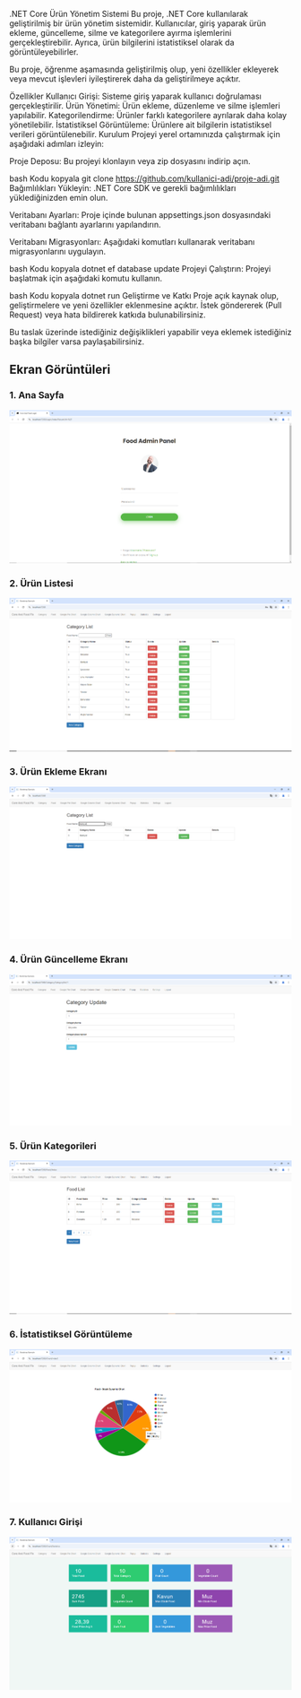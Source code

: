 .NET Core Ürün Yönetim Sistemi
Bu proje, .NET Core kullanılarak geliştirilmiş bir ürün yönetim sistemidir. Kullanıcılar, giriş yaparak ürün ekleme, güncelleme, silme ve kategorilere ayırma işlemlerini gerçekleştirebilir. Ayrıca, ürün bilgilerini istatistiksel olarak da görüntüleyebilirler.

Bu proje, öğrenme aşamasında geliştirilmiş olup, yeni özellikler ekleyerek veya mevcut işlevleri iyileştirerek daha da geliştirilmeye açıktır.

Özellikler
Kullanıcı Girişi: Sisteme giriş yaparak kullanıcı doğrulaması gerçekleştirilir.
Ürün Yönetimi: Ürün ekleme, düzenleme ve silme işlemleri yapılabilir.
Kategorilendirme: Ürünler farklı kategorilere ayrılarak daha kolay yönetilebilir.
İstatistiksel Görüntüleme: Ürünlere ait bilgilerin istatistiksel verileri görüntülenebilir.
Kurulum
Projeyi yerel ortamınızda çalıştırmak için aşağıdaki adımları izleyin:

Proje Deposu: Bu projeyi klonlayın veya zip dosyasını indirip açın.

bash
Kodu kopyala
git clone https://github.com/kullanici-adi/proje-adi.git
Bağımlılıkları Yükleyin: .NET Core SDK ve gerekli bağımlılıkları yüklediğinizden emin olun.

Veritabanı Ayarları: Proje içinde bulunan appsettings.json dosyasındaki veritabanı bağlantı ayarlarını yapılandırın.

Veritabanı Migrasyonları: Aşağıdaki komutları kullanarak veritabanı migrasyonlarını uygulayın.

bash
Kodu kopyala
dotnet ef database update
Projeyi Çalıştırın: Projeyi başlatmak için aşağıdaki komutu kullanın.

bash
Kodu kopyala
dotnet run
Geliştirme ve Katkı
Proje açık kaynak olup, geliştirmelere ve yeni özellikler eklenmesine açıktır. İstek göndererek (Pull Request) veya hata bildirerek katkıda bulunabilirsiniz.

Bu taslak üzerinde istediğiniz değişiklikleri yapabilir veya eklemek istediğiniz başka bilgiler varsa paylaşabilirsiniz.

## Ekran Görüntüleri

### 1. Ana Sayfa
![Ana Sayfa](https://github.com/mehmetgorer/CoreAndFood/blob/main/CoreAndFoodFix/ScreenShots/Screenshot_1.png)

### 2. Ürün Listesi
![Ürün Listesi](https://github.com/mehmetgorer/CoreAndFood/blob/main/CoreAndFoodFix/ScreenShots/Screenshot_2.png)

### 3. Ürün Ekleme Ekranı
![Ürün Ekleme](https://github.com/mehmetgorer/CoreAndFood/blob/main/CoreAndFoodFix/ScreenShots/Screenshot_3.png)

### 4. Ürün Güncelleme Ekranı
![Ürün Güncelleme](https://github.com/mehmetgorer/CoreAndFood/blob/main/CoreAndFoodFix/ScreenShots/Screenshot_4.png)

### 5. Ürün Kategorileri
![Ürün Kategorileri](https://github.com/mehmetgorer/CoreAndFood/blob/main/CoreAndFoodFix/ScreenShots/Screenshot_5.png)

### 6. İstatistiksel Görüntüleme
![İstatistiksel Görüntüleme](https://github.com/mehmetgorer/CoreAndFood/blob/main/CoreAndFoodFix/ScreenShots/Screenshot_6.png)

### 7. Kullanıcı Girişi
![Kullanıcı Girişi](https://github.com/mehmetgorer/CoreAndFood/blob/main/CoreAndFoodFix/ScreenShots/Screenshot_7.png)

